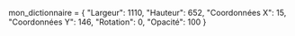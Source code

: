  mon_dictionnaire = {
    "Largeur": 1110,
    "Hauteur": 652,
    "Coordonnées X": 15,
    "Coordonnées Y": 146,
    "Rotation": 0,
    "Opacité": 100
}